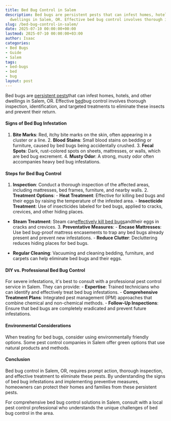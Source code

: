 ```yaml
---
title: Bed Bug Control in Salem
description: Bed bugs are persistent pests that can infest homes, hotels, and other
  dwellings in Salem, OR. Effective bed bug control involves thorough inspection,...
slug: /bed-bug-control-in-salem/
date: 2025-07-10 00:00:00+00:00
lastmod: 2025-07-10 00:00:00+03:00
author: Isaac
categories:
- Bed Bugs
- Guide
- Salem
tags:
- bed-bugs
- bed
- bug
layout: post
---
```

Bed bugs are [persistent pests](https://pestpolicy.com/what-causes-[bed-bugs](https://pestpolicy.com/bed-bug-bites-vs-mosquito-bites/)/)that can infest homes, hotels, and other dwellings in Salem, OR. Effective [bed](https://pestpolicy.com/bed-bug-bites-vs-other-bites/)bug control involves thorough inspection, identification, and targeted treatments to eliminate these insects and prevent their return.

####  Signs of Bed Bug Infestation

1. **Bite Marks**: Red, itchy bite marks on the skin, often appearing in a cluster or a line. 2. **Blood Stains**: Small blood stains on bedding or furniture, caused by bed bugs being accidentally crushed. 3. **Fecal Spots**: Dark, rust-colored spots on sheets, mattresses, or walls, which are bed bug excrement. 4. **Musty Odor**: A strong, musty odor often accompanies heavy bed bug infestations.

####  Steps for Bed Bug Control

1. **Inspection**: Conduct a thorough inspection of the affected areas, including mattresses, bed frames, furniture, and nearby walls. 2. **Treatment Options**: - **Heat Treatment**: Effective for killing bed bugs and their eggs by raising the temperature of the infested area. - **Insecticide Treatment**: Use of insecticides labeled for bed bugs, applied to cracks, crevices, and other hiding places.

- **Steam Treatment**: Steam can[effectively kill bed bugs](https://pestpolicy.com/best-bed-bug-steamer/)andtheir eggs in cracks and crevices. 3. **Preventative Measures**: - **Encase Mattresses**: Use bed bug-proof mattress encasements to trap any bed bugs already present and prevent new infestations. - **Reduce Clutter**: Decluttering reduces hiding places for bed bugs.

- **Regular Cleaning**: Vacuuming and cleaning bedding, furniture, and carpets can help eliminate bed bugs and their eggs.

####  DIY vs. Professional Bed Bug Control

For severe infestations, it's best to consult with a professional pest control service in Salem. They can provide: - **Expertise**: Trained technicians who can identify and effectively treat bed bug infestations. - **Comprehensive Treatment Plans**: Integrated pest management (IPM) approaches that combine chemical and non-chemical methods. - **Follow-Up Inspections**: Ensure that bed bugs are completely eradicated and prevent future infestations.

####  Environmental Considerations

When treating for bed bugs, consider using environmentally friendly options. Some pest control companies in Salem offer green options that use natural products and methods.

####  Conclusion

Bed bug control in Salem, OR, requires prompt action, thorough inspection, and effective treatment to eliminate these pests. By understanding the signs of bed bug infestations and implementing preventive measures, homeowners can protect their homes and families from these persistent pests.

For comprehensive bed bug control solutions in Salem, consult with a local pest control professional who understands the unique challenges of bed bug control in the area.
